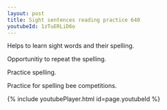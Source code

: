 ```yaml
---
layout: post
title: Sight sentences reading practice 640
youtubeId: 1zTuERLiD6o
---
```

 
 
Helps to learn sight words and their spelling.

Opportunitiy to repeat the spelling. 

Practice spelling. 
 
Practice for spelling bee competitions. 
 
{% include youtubePlayer.html id=page.youtubeId %}
 
 
